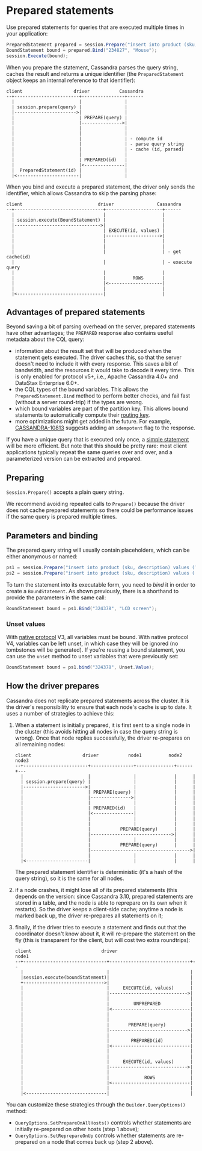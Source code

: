 # Prepared statements

Use prepared statements for queries that are executed multiple times in your application:

```csharp
PreparedStatement prepared = session.Prepare("insert into product (sku, description) values (?, ?)");
BoundStatement bound = prepared.Bind("234827", "Mouse");
session.Execute(bound);
```

When you prepare the statement, Cassandra parses the query string, caches the result and returns a unique identifier (the `PreparedStatement` object keeps an internal reference to that identifier):

```ditaa
client                   driver           Cassandra
--+------------------------+----------------+------
  |                        |                |
  | session.prepare(query) |                |
  |----------------------->|                |
  |                        | PREPARE(query) |
  |                        |--------------->|
  |                        |                |
  |                        |                |
  |                        |                | - compute id
  |                        |                | - parse query string
  |                        |                | - cache (id, parsed)
  |                        |                |
  |                        | PREPARED(id)   |
  |                        |<---------------|
  |  PreparedStatement(id) |                |
  |<-----------------------|                |
```

When you bind and execute a prepared statement, the driver only sends the identifier, which allows Cassandra to skip the parsing phase:

```ditaa
client                            driver                Cassandra
--+---------------------------------+---------------------+------
  |                                 |                     |
  | session.execute(BoundStatement) |                     |
  |-------------------------------->|                     |
  |                                 | EXECUTE(id, values) |
  |                                 |-------------------->|
  |                                 |                     |
  |                                 |                     |
  |                                 |                     | - get cache(id)
  |                                 |                     | - execute query
  |                                 |                     |
  |                                 |          ROWS       |
  |                                 |<--------------------|
  |                                 |                     |
  |<--------------------------------|                     |
```

## Advantages of prepared statements

Beyond saving a bit of parsing overhead on the server, prepared statements have other advantages; the `PREPARED` response also contains useful metadata about the CQL query:

* information about the result set that will be produced when the statement gets executed. The driver caches this, so that the server doesn't need to include it with every response. This saves a bit of bandwidth, and the resources it would take to decode it every time. This is only enabled for protocol v5+, i.e., Apache Cassandra 4.0+ and DataStax Enterprise 6.0+.
* the CQL types of the bound variables. This allows the `PreparedStatement.Bind` method to perform better checks, and fail fast (without a server round-trip) if the types are wrong.
* which bound variables are part of the partition key. This allows bound statements to automatically compute their [routing key](../../../../routing-queries).
* more optimizations might get added in the future. For example, [CASSANDRA-10813] suggests adding an `idempotent` flag to the response.

If you have a unique query that is executed only once, a [simple statement](../simple/) will be more efficient. But note that this should be pretty rare: most client applications typically repeat the same queries over and over, and a parameterized version can be extracted and prepared.

## Preparing

`Session.Prepare()` accepts a plain query string.

We recommend avoiding repeated calls to `Prepare()` because the driver does not cache prepared statements so there could be performance issues if the same query is prepared multiple times.

## Parameters and binding

The prepared query string will usually contain placeholders, which can be either anonymous or named:

```csharp
ps1 = session.Prepare("insert into product (sku, description) values (?, ?)");
ps2 = session.Prepare("insert into product (sku, description) values (:s, :d)");
```

To turn the statement into its executable form, you need to *bind* it in order to create a `BoundStatement`. As shown previously, there is a shorthand to provide the parameters in the same call:

```csharp
BoundStatement bound = ps1.Bind("324378", "LCD screen");
```

### Unset values

With [native protocol](../../../../native-protocol/) V3, all variables must be bound. With native protocol V4, variables can be left unset, in which case they will be ignored (no tombstones will be generated). If you're reusing a bound statement, you can use the `unset` method to unset variables that were previously set:

```csharp
BoundStatement bound = ps1.bind("324378", Unset.Value);
```

## How the driver prepares

Cassandra does not replicate prepared statements across the cluster. It is the driver's responsibility to ensure that each node's cache is up to date. It uses a number of strategies to achieve this:

1.  When a statement is initially prepared, it is first sent to a single node in the cluster (this avoids hitting all nodes in case the query string is wrong). Once that node replies successfully, the driver re-prepares on all remaining nodes:

    ```ditaa
    client                   driver           node1          node2  node3
    --+------------------------+----------------+--------------+------+---
      |                        |                |              |      |
      | session.prepare(query) |                |              |      |
      |----------------------->|                |              |      |
      |                        | PREPARE(query) |              |      |
      |                        |--------------->|              |      |
      |                        |                |              |      |
      |                        | PREPARED(id)   |              |      |
      |                        |<---------------|              |      |
      |                        |                |              |      |
      |                        |                |              |      |
      |                        |           PREPARE(query)      |      |
      |                        |------------------------------>|      |
      |                        |                |              |      |
      |                        |           PREPARE(query)      |      |
      |                        |------------------------------------->|
      |                        |                |              |      |
      |<-----------------------|                |              |      |
    ```

    The prepared statement identifier is deterministic (it's a hash of the query string), so it is the same for all nodes.

2.  if a node crashes, it might lose all of its prepared statements (this depends on the version: since Cassandra 3.10, prepared statements are stored in a table, and the node is able to reprepare on its own when it restarts). So the driver keeps a client-side cache; anytime a node is marked back up, the driver re-prepares all statements on it;

3.  finally, if the driver tries to execute a statement and finds out that the coordinator doesn't know about it, it will re-prepare the statement on the fly (this is transparent for the client, but will cost two extra roundtrips):

    ```ditaa
    client                          driver                         node1
    --+-------------------------------+------------------------------+--
      |                               |                              |
      |session.execute(boundStatement)|                              |
      +------------------------------>|                              |
      |                               |     EXECUTE(id, values)      |
      |                               |----------------------------->|
      |                               |                              |
      |                               |         UNPREPARED           |
      |                               |<-----------------------------|
      |                               |                              |
      |                               |                              |
      |                               |       PREPARE(query)         |
      |                               |----------------------------->|
      |                               |                              |
      |                               |        PREPARED(id)          |
      |                               |<-----------------------------|
      |                               |                              |
      |                               |                              |
      |                               |     EXECUTE(id, values)      |
      |                               |----------------------------->|
      |                               |                              |
      |                               |             ROWS             |
      |                               |<-----------------------------|
      |                               |                              |
      |<------------------------------|                              |
    ```

You can customize these strategies through the `Builder.QueryOptions()` method:

* `QueryOptions.SetPrepareOnAllHosts()` controls whether statements are initially re-prepared on other hosts (step 1 above);
* `QueryOptions.SetReprepareOnUp` controls whether statements are re-prepared on a node that comes back up (step 2 above).

[CASSANDRA-10813]: https://issues.apache.org/jira/browse/CASSANDRA-10813
